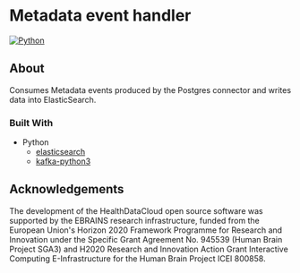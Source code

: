 # Metadata event handler

[![Python](https://img.shields.io/badge/python-3.10-brightgreen.svg)](https://www.python.org/)

## About

Consumes Metadata events produced by the Postgres connector and writes data into ElasticSearch.

### Built With

- Python
    - [elasticsearch](https://pypi.org/project/elasticsearch/)
    - [kafka-python3](https://pypi.org/project/kafka-python3/)

## Acknowledgements
The development of the HealthDataCloud open source software was supported by the EBRAINS research infrastructure, funded from the European Union's Horizon 2020 Framework Programme for Research and Innovation under the Specific Grant Agreement No. 945539 (Human Brain Project SGA3) and H2020 Research and Innovation Action Grant Interactive Computing E-Infrastructure for the Human Brain Project ICEI 800858.
